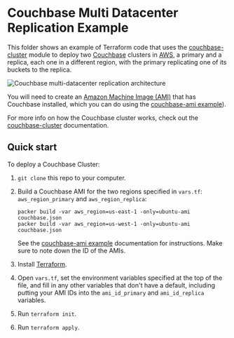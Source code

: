 # Couchbase Multi Datacenter Replication Example

This folder shows an example of Terraform code that uses the 
[couchbase-cluster](https://github.com/gruntwork-io/terraform-aws-couchbase/tree/master/modules/couchbase-cluster) 
module to deploy two [Couchbase](https://www.couchbase.com/) clusters in [AWS](https://aws.amazon.com/), a primary and
a replica, each one in a different region, with the primary replicating one of its buckets to the replica.

![Couchbase multi-datacenter replication architecture](https://github.com/gruntwork-io/terraform-aws-couchbase/blob/master/_docs/couchbase-multi-datacenter-replication-architecture.png?raw=true)

You will need to create an [Amazon Machine Image (AMI)](http://docs.aws.amazon.com/AWSEC2/latest/UserGuide/AMIs.html) 
that has Couchbase installed, which you can do using the [couchbase-ami 
example](https://github.com/gruntwork-io/terraform-aws-couchbase/tree/master/examples/couchbase-ami)). 

For more info on how the Couchbase cluster works, check out the 
[couchbase-cluster](https://github.com/gruntwork-io/terraform-aws-couchbase/tree/master/modules/couchbase-cluster) documentation.



## Quick start

To deploy a Couchbase Cluster:

1. `git clone` this repo to your computer.
1. Build a Couchbase AMI for the two regions specified in `vars.tf`: `aws_region_primary` and `aws_region_replica`:

    ```
    packer build -var aws_region=us-east-1 -only=ubuntu-ami couchbase.json
    packer build -var aws_region=us-west-1 -only=ubuntu-ami couchbase.json
    ```

    See the [couchbase-ami example](https://github.com/gruntwork-io/terraform-aws-couchbase/tree/master/examples/couchbase-ami)
    documentation for instructions. Make sure to note down the ID of the AMIs.
1. Install [Terraform](https://www.terraform.io/).
1. Open `vars.tf`, set the environment variables specified at the top of the file, and fill in any other variables that
   don't have a default, including putting your AMI IDs into the `ami_id_primary` and `ami_id_replica` variables.
1. Run `terraform init`.
1. Run `terraform apply`.

